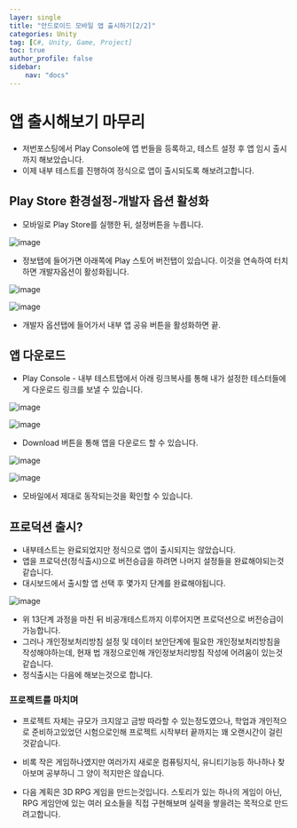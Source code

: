 ```yaml
---
layer: single
title: "안드로이드 모바일 앱 출시하기[2/2]"
categories: Unity
tag: [C#, Unity, Game, Project]
toc: true
author_profile: false
sidebar: 
    nav: "docs"
---
```




# 앱 출시해보기 마무리

- 저번포스팅에서 Play Console에 앱 번들을 등록하고, 테스트 설정 후 앱 임시 출시까지 해보았습니다.
- 이제 내부 테스트를 진행하여 정식으로 앱이 출시되도록 해보려고합니다.

## Play Store 환경설정-개발자 옵션 활성화

- 모바일로 Play Store를 실행한 뒤, 설정버튼을 누릅니다.

![image](/images/2024/2024-04-21/capture_1.PNG)

- 정보탭에 들어가면 아래쪽에 Play 스토어 버전탭이 있습니다. 이것을 연속하여 터치하면 개발자옵션이 활성화됩니다.

![image](/images/2024/2024-04-21/capture_2.jpg)

![image](/images/2024/2024-04-21/capture_3.PNG)

- 개발자 옵션탭에 들어가서 내부 앱 공유 버튼을 활성화하면 끝.

## 앱 다운로드

- Play Console - 내부 테스트탭에서 아래 링크복사를 통해 내가 설정한 테스터들에게 다운로드 링크를 보낼 수 있습니다.

![image](/images/2024/2024-04-21/capture_4.PNG)

![image](/images/2024/2024-04-21/capture_5.PNG)

- Download 버튼을 통해 앱을 다운로드 할 수 있습니다.

![image](/images/2024/2024-04-21/capture_6.jpg)

![image](/images/2024/2024-04-21/capture_7.jpg)


- 모바일에서 제대로 동작되는것을 확인할 수 있습니다.


## 프로덕션 출시?

- 내부테스트는 완료되었지만 정식으로 앱이 출시되지는 않았습니다.
- 앱을 프로덕션(정식출시)으로 버전승급을 하려면 나머지 설정들을 완료해야되는것같습니다.
- 대시보드에서 출시할 앱 선택 후 몇가지 단계를 완료해야됩니다.

![image](/images/2024/2024-04-21/capture_8.PNG)

- 위 13단계 과정을 마친 뒤 비공개테스트까지 이루어지면 프로덕션으로 버전승급이 가능합니다.
- 그러나 개인정보처리방침 설정 및 데이터 보안단계에 필요한 개인정보처리방침을 작성해야하는데, 현재 법 개정으로인해 개인정보처리방침 작성에 어려움이 있는것같습니다.
- 정식출시는 다음에 해보는것으로 합니다.


### 프로젝트를 마치며

- 프로젝트 자체는 규모가 크지않고 금방 따라할 수 있는정도였으나, 학업과 개인적으로 준비하고있었던 시험으로인해 프로젝트 시작부터 끝까지는 꽤 오랜시간이 걸린것같습니다.

- 비록 작은 게임하나였지만 여러가지 새로운 컴퓨팅지식, 유니티기능등 하나하나 찾아보며 공부하니 그 양이 적지만은 않습니다.

- 다음 계획은 3D RPG 게임을 만드는것입니다. 스토리가 있는 하나의 게임이 아닌, RPG 게임안에 있는 여러 요소들을 직접 구현해보며 실력을 쌓을려는 목적으로 만드려고합니다.

